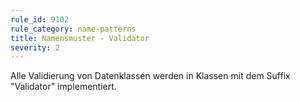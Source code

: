 ```yaml
---
rule_id: 9102
rule_category: name-patterns
title: Namensmuster - Validator
severity: 2
---
```

Alle Validierung von Datenklassen werden in Klassen mit dem Suffix "Validator" implementiert.


